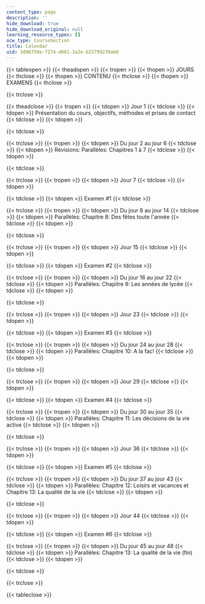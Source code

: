 ```yaml
---
content_type: page
description: ''
hide_download: true
hide_download_original: null
learning_resource_types: []
ocw_type: CourseSection
title: Calendar
uid: 3d96758e-f274-d681-3a2e-b25799239ab0
---
```


{{< tableopen >}}
{{< theadopen >}}
{{< tropen >}}
{{< thopen >}}
JOURS
{{< thclose >}}
{{< thopen >}}
CONTENU
{{< thclose >}}
{{< thopen >}}
EXAMENS
{{< thclose >}}

{{< trclose >}}

{{< theadclose >}}
{{< tropen >}}
{{< tdopen >}}
Jour 1
{{< tdclose >}}
{{< tdopen >}}
Présentation du cours, objectifs, méthodes et prises de contact
{{< tdclose >}}
{{< tdopen >}}

{{< tdclose >}}

{{< trclose >}}
{{< tropen >}}
{{< tdopen >}}
Du jour 2 au jour 6
{{< tdclose >}}
{{< tdopen >}}
Révisions: Parallèles: Chapitres 1 à 7
{{< tdclose >}}
{{< tdopen >}}

{{< tdclose >}}

{{< trclose >}}
{{< tropen >}}
{{< tdopen >}}
Jour 7
{{< tdclose >}}
{{< tdopen >}}

{{< tdclose >}}
{{< tdopen >}}
Examen #1
{{< tdclose >}}

{{< trclose >}}
{{< tropen >}}
{{< tdopen >}}
Du jour 8 au jour 14
{{< tdclose >}}
{{< tdopen >}}
Parallèles: Chapitre 8: Des fêtes toute l'année
{{< tdclose >}}
{{< tdopen >}}

{{< tdclose >}}

{{< trclose >}}
{{< tropen >}}
{{< tdopen >}}
Jour 15
{{< tdclose >}}
{{< tdopen >}}

{{< tdclose >}}
{{< tdopen >}}
Examen #2
{{< tdclose >}}

{{< trclose >}}
{{< tropen >}}
{{< tdopen >}}
Du jour 16 au jour 22
{{< tdclose >}}
{{< tdopen >}}
Parallèles: Chapitre 9: Les années de lycée
{{< tdclose >}}
{{< tdopen >}}

{{< tdclose >}}

{{< trclose >}}
{{< tropen >}}
{{< tdopen >}}
Jour 23
{{< tdclose >}}
{{< tdopen >}}

{{< tdclose >}}
{{< tdopen >}}
Examen #3
{{< tdclose >}}

{{< trclose >}}
{{< tropen >}}
{{< tdopen >}}
Du jour 24 au jour 28
{{< tdclose >}}
{{< tdopen >}}
Parallèles: Chapitre 10: A la fac!
{{< tdclose >}}
{{< tdopen >}}

{{< tdclose >}}

{{< trclose >}}
{{< tropen >}}
{{< tdopen >}}
Jour 29
{{< tdclose >}}
{{< tdopen >}}

{{< tdclose >}}
{{< tdopen >}}
Examen #4
{{< tdclose >}}

{{< trclose >}}
{{< tropen >}}
{{< tdopen >}}
Du jour 30 au jour 35
{{< tdclose >}}
{{< tdopen >}}
Parallèles: Chapitre 11: Les décisions de la vie active
{{< tdclose >}}
{{< tdopen >}}

{{< tdclose >}}

{{< trclose >}}
{{< tropen >}}
{{< tdopen >}}
Jour 36
{{< tdclose >}}
{{< tdopen >}}

{{< tdclose >}}
{{< tdopen >}}
Examen #5
{{< tdclose >}}

{{< trclose >}}
{{< tropen >}}
{{< tdopen >}}
Du jour 37 au jour 43
{{< tdclose >}}
{{< tdopen >}}
Parallèles: Chapitre 12: Loisirs et vacances et Chapitre 13: La qualité de la vie
{{< tdclose >}}
{{< tdopen >}}

{{< tdclose >}}

{{< trclose >}}
{{< tropen >}}
{{< tdopen >}}
Jour 44
{{< tdclose >}}
{{< tdopen >}}

{{< tdclose >}}
{{< tdopen >}}
Examen #6
{{< tdclose >}}

{{< trclose >}}
{{< tropen >}}
{{< tdopen >}}
Du jour 45 au jour 48
{{< tdclose >}}
{{< tdopen >}}
Parallèles: Chapitre 13: La qualité de la vie (fin)
{{< tdclose >}}
{{< tdopen >}}

{{< tdclose >}}

{{< trclose >}}

{{< tableclose >}}